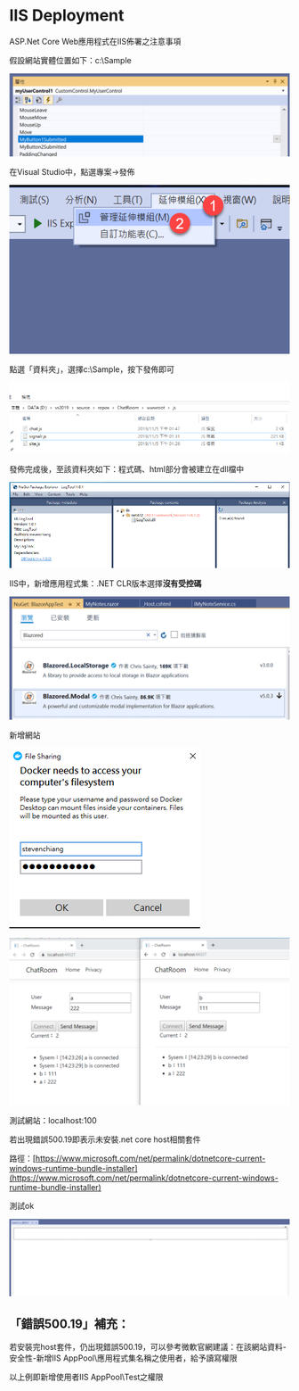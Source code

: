 # IIS Deployment

ASP.Net Core Web應用程式在IIS佈署之注意事項

假設網站實體位置如下：c:\Sample

![](../../.gitbook/assets/image%20%28447%29.png)

在Visual Studio中，點選專案→發佈

![](../../.gitbook/assets/image%20%28461%29.png)

點選「資料夾」，選擇c:\Sample，按下發佈即可

![](../../.gitbook/assets/image%20%28103%29.png)

發佈完成後，至該資料夾如下：程式碼、html部分會被建立在dll檔中

![](../../.gitbook/assets/image%20%2862%29.png)

IIS中，新增應用程式集：.NET CLR版本選擇**沒有受控碼**

![](../../.gitbook/assets/image%20%28352%29.png)

新增網站

![](../../.gitbook/assets/image%20%28189%29.png)

![](../../.gitbook/assets/image%20%2879%29.png)

測試網站：localhost:100

若出現錯誤500.19即表示未安裝.net core host相關套件 

路徑：[https://www.microsoft.com/net/permalink/dotnetcore-current-windows-runtime-bundle-installer](https://www.microsoft.com/net/permalink/dotnetcore-current-windows-runtime-bundle-installer)

測試ok

![](../../.gitbook/assets/image%20%28441%29.png)

## 「錯誤500.19」補充：

若安裝完host套件，仍出現錯誤500.19，可以參考微軟官網建議：在該網站資料-安全性-新增IIS AppPool\應用程式集名稱之使用者，給予讀寫權限

以上例即新增使用者IIS AppPool\Test之權限




